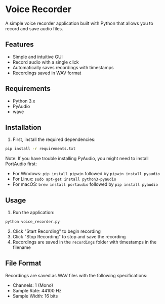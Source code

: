 # Voice Recorder

A simple voice recorder application built with Python that allows you to record and save audio files.

## Features

- Simple and intuitive GUI
- Record audio with a single click
- Automatically saves recordings with timestamps
- Recordings saved in WAV format

## Requirements

- Python 3.x
- PyAudio
- wave

## Installation

1. First, install the required dependencies:
```bash
pip install -r requirements.txt
```

Note: If you have trouble installing PyAudio, you might need to install PortAudio first:
- For Windows: `pip install pipwin` followed by `pipwin install pyaudio`
- For Linux: `sudo apt-get install python3-pyaudio`
- For macOS: `brew install portaudio` followed by `pip install pyaudio`

## Usage

1. Run the application:
```bash
python voice_recorder.py
```

2. Click "Start Recording" to begin recording
3. Click "Stop Recording" to stop and save the recording
4. Recordings are saved in the `recordings` folder with timestamps in the filename

## File Format

Recordings are saved as WAV files with the following specifications:
- Channels: 1 (Mono)
- Sample Rate: 44100 Hz
- Sample Width: 16 bits 